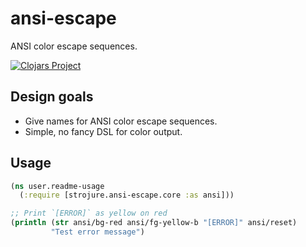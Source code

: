 # ansi-escape

ANSI color escape sequences.

[![Clojars Project](https://img.shields.io/clojars/v/com.github.strojure/ansi-escape.svg)](https://clojars.org/com.github.strojure/ansi-escape)

## Design goals

* Give names for ANSI color escape sequences.
* Simple, no fancy DSL for color output.

## Usage

```clojure
(ns user.readme-usage
  (:require [strojure.ansi-escape.core :as ansi]))

;; Print `[ERROR]` as yellow on red
(println (str ansi/bg-red ansi/fg-yellow-b "[ERROR]" ansi/reset)
         "Test error message")
```
